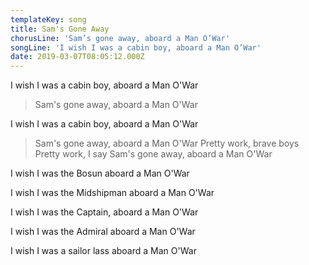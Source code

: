 ```yaml
---
templateKey: song
title: Sam's Gone Away
chorusLine: 'Sam’s gone away, aboard a Man O’War'
songLine: 'I wish I was a cabin boy, aboard a Man O’War'
date: 2019-03-07T08:05:12.000Z
---
```

I wish I was a cabin boy, aboard a Man O\'War

>Sam\'s gone away, aboard a Man O\'War

I wish I was a cabin boy, aboard a Man O\'War

>Sam\'s gone away, aboard a Man O\'War
Pretty work, brave boys
Pretty work, I say
Sam\'s gone away, aboard a Man O\'War

I wish I was the Bosun aboard a Man O\'War

I wish I was the Midshipman aboard a Man O\'War

I wish I was the Captain, aboard a Man O\'War

I wish I was the Admiral aboard a Man O\'War

I wish I was a sailor lass aboard a Man O\'War
